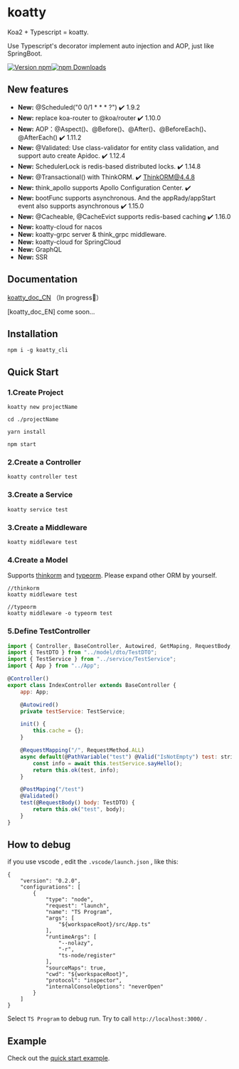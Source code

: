 # koatty
Koa2 + Typescript = koatty. 

Use Typescript's decorator implement auto injection and AOP, just like SpringBoot.


[![Version npm](https://img.shields.io/npm/v/koatty.svg?style=flat-square)](https://www.npmjs.com/package/koatty)[![npm Downloads](https://img.shields.io/npm/dm/koatty.svg?style=flat-square)](https://npmcharts.com/compare/koatty?minimal=true)


## New features
- **New:** @Scheduled("0 0/1 * * * ?") ✔️ 1.9.2
- **New:** replace koa-router to @koa/router ✔️ 1.10.0
- **New:** AOP：@Aspect()、@Before()、@After()、@BeforeEach()、@AfterEach()  ✔️ 1.11.2
- **New:** @Validated: Use class-validator for entity class validation, and support auto create Apidoc.  ✔️ 1.12.4
- **New:** SchedulerLock is redis-based distributed locks. ✔️ 1.14.8
- **New:** @Transactional() with ThinkORM. ✔️ ThinkORM@4.4.8
- **New:** think_apollo supports Apollo Configuration Center. ✔️ 
- **New:** bootFunc supports asynchronous. And the appRady/appStart event also supports asynchronous  ✔️ 1.15.0
- **New:** @Cacheable, @CacheEvict supports redis-based caching  ✔️ 1.16.0
- **New:** koatty-cloud for nacos
- **New:** koatty-grpc server & think_grpc middleware.
- **New:** koatty-cloud for SpringCloud
- **New:** GraphQL
- **New:** SSR 


## Documentation

[koatty_doc_CN](https://thinkkoa.github.io/koatty_doc/) （In progress💪）

[koatty_doc_EN] come soon...

## Installation

```shell
npm i -g koatty_cli
```

## Quick Start

### 1.Create Project

```shell
koatty new projectName

cd ./projectName

yarn install

npm start
```

### 2.Create a Controller
```shell
koatty controller test

```

### 3.Create a Service

```shell
koatty service test

```

### 3.Create a Middleware

```shell
koatty middleware test

```
### 4.Create a Model

Supports [thinkorm](https://github.com/thinkkoa/thinkorm) and [typeorm](https://github.com/typeorm/typeorm). Please expand other ORM by yourself.

```shell
//thinkorm
koatty middleware test

//typeorm
koatty middleware -o typeorm test

```

### 5.Define TestController

```javascript
import { Controller, BaseController, Autowired, GetMaping, RequestBody, PathVariable, PostMaping, RequestMapping, RequestMethod, Valid } from "koatty";
import { TestDTO } from "../model/dto/TestDTO";
import { TestService } from "../service/TestService";
import { App } from "../App";

@Controller()
export class IndexController extends BaseController {
    app: App;

    @Autowired()
    private testService: TestService;

    init() {
        this.cache = {};
    }

    @RequestMapping("/", RequestMethod.ALL)
    async default(@PathVariable("test") @Valid("IsNotEmpty") test: string) {
        const info = await this.testService.sayHello();
        return this.ok(test, info);
    }

    @PostMaping("/test")
    @Validated()
    test(@RequestBody() body: TestDTO) {
        return this.ok("test", body);
    }
}
```

## How to debug

if you use vscode , edit the `.vscode/launch.json` , like this: 
```
{
    "version": "0.2.0",
    "configurations": [
        {
            "type": "node",
            "request": "launch",
            "name": "TS Program",
            "args": [
                "${workspaceRoot}/src/App.ts" 
            ],
            "runtimeArgs": [
                "--nolazy",
                "-r",
                "ts-node/register"
            ],
            "sourceMaps": true,
            "cwd": "${workspaceRoot}",
            "protocol": "inspector",
            "internalConsoleOptions": "neverOpen"
        }
    ]
}
```
Select `TS Program` to debug run. Try to call `http://localhost:3000/` .

## Example

Check out the [quick start example][quick-example].

[quick-example]: https://github.com/thinkkoa/koatty_demo/




